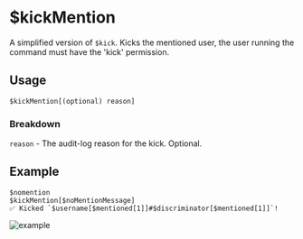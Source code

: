 # $kickMention
A simplified version of `$kick`. Kicks the mentioned user, the user running the command must have the 'kick' permission.

## Usage
```
$kickMention[(optional) reason]
```

### Breakdown
`reason` - The audit-log reason for the kick. Optional.

## Example
```
$nomention
$kickMention[$noMentionMessage]
✅ Kicked `$username[$mentioned[1]]#$discriminator[$mentioned[1]]`!
```

![example](https://user-images.githubusercontent.com/69215413/123518897-0f882e00-d676-11eb-9c32-4ee9bddd787d.png)
